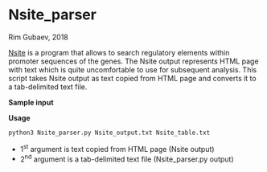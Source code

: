 # Nsite_parser

Rim Gubaev, 2018

[Nsite](http://www.softberry.com/berry.phtml?topic=nsite&group=programs&subgroup=promoter) is a program that allows to search regulatory elements within promoter sequences of the genes. The Nsite output represents HTML page with text which is quite uncomfortable to use for subsequent analysis. 
This script takes Nsite output as text copied from HTML page and converts it to a tab-delimited text file.

**Sample input**

**Usage**

```
python3 Nsite_parser.py Nsite_output.txt Nsite_table.txt
```
* 1<sup>st</sup> argument is text copied from HTML page (Nsite output)
* 2<sup>nd</sup> argument is a tab-delimited text file (Nsite_parser.py output)
